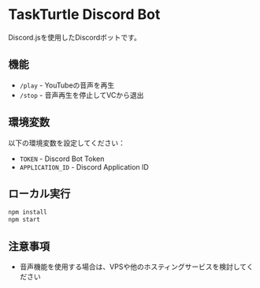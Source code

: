 # TaskTurtle Discord Bot

Discord.jsを使用したDiscordボットです。

## 機能

- `/play` - YouTubeの音声を再生
- `/stop` - 音声再生を停止してVCから退出

## 環境変数

以下の環境変数を設定してください：

- `TOKEN` - Discord Bot Token
- `APPLICATION_ID` - Discord Application ID

## ローカル実行

```bash
npm install
npm start
```

## 注意事項

- 音声機能を使用する場合は、VPSや他のホスティングサービスを検討してください 